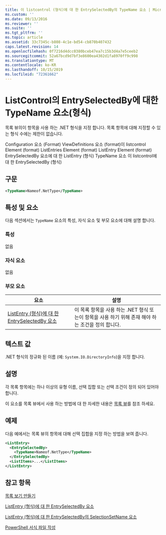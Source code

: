 ```yaml
---
title: 이 listcontrol (형식)에 대 한 EntrySelectedBy의 TypeName 요소 | Microsoft Docs
ms.custom: ''
ms.date: 09/13/2016
ms.reviewer: ''
ms.suite: ''
ms.tgt_pltfrm: ''
ms.topic: article
ms.assetid: 33c7345c-b808-4c1e-bd54-cb870b407432
caps.latest.revision: 14
ms.openlocfilehash: 0f7216d4dcc0380bceb47ea7c15b3d4a7e5ceeb2
ms.sourcegitcommit: 52a67bcd9d7bf3e8600ea4302d1fa8970ff9c998
ms.translationtype: MT
ms.contentlocale: ko-KR
ms.lasthandoff: 10/15/2019
ms.locfileid: "72361662"
---
```

# <a name="typename-element-for-entryselectedby-for-listcontrol-format"></a>ListControl의 EntrySelectedBy에 대한 TypeName 요소(형식)

목록 뷰의이 항목을 사용 하는 .NET 형식을 지정 합니다. 목록 항목에 대해 지정할 수 있는 형식 수에는 제한이 없습니다.

Configuration 요소 (Format) ViewDefinitions 요소 (format)이 listcontrol Element (format) ListEntries Element (format) ListEntry Element (format) EntrySelectedBy 요소에 대 한 ListEntry (형식) TypeName 요소 이 listcontrol에 대 한 EntrySelectedBy (형식)

## <a name="syntax"></a>구문

```xml
<TypeName>Nameof.NetType</TypeName>
```

## <a name="attributes-and-elements"></a>특성 및 요소

다음 섹션에서는 `TypeName` 요소의 특성, 자식 요소 및 부모 요소에 대해 설명 합니다.

### <a name="attributes"></a>특성

없음

### <a name="child-elements"></a>자식 요소

없음

### <a name="parent-elements"></a>부모 요소

|요소|설명|
|-------------|-----------------|
|[ListEntry (형식)에 대 한 EntrySelectedBy 요소](./entryselectedby-element-for-listentry-for-listcontrol-format.md)|이 목록 항목을 사용 하는 .NET 형식 또는이 항목을 사용 하기 위해 존재 해야 하는 조건을 정의 합니다.|

## <a name="text-value"></a>텍스트 값

.NET 형식의 정규화 된 이름 (예: `System.IO.DirectoryInfo`)을 지정 합니다.

## <a name="remarks"></a>설명

각 목록 항목에는 하나 이상의 유형 이름, 선택 집합 또는 선택 조건이 정의 되어 있어야 합니다.

이 요소를 목록 뷰에서 사용 하는 방법에 대 한 자세한 내용은 [목록 뷰](./creating-a-list-view.md)를 참조 하세요.

## <a name="example"></a>예제

다음 예에서는 목록 뷰의 항목에 대해 선택 집합을 지정 하는 방법을 보여 줍니다.

```xml
<ListEntry>
  <EntrySelectedBy>
    <TypeName>Nameof.NetType</TypeName>
  </EntrySelectedBy>
  <ListItems>...</ListItems>
</ListEntry>
```

## <a name="see-also"></a>참고 항목

[목록 보기 만들기](./creating-a-list-view.md)

[ListEntry (형식)에 대 한 EntrySelectedBy 요소](./entryselectedby-element-for-listentry-for-listcontrol-format.md)

[ListEntry (형식)에 대 한 EntrySelectedBy의 SelectionSetName 요소](./selectionsetname-element-for-entryselectedby-for-listcontrol-format.md)

[PowerShell 서식 파일 작성](./writing-a-powershell-formatting-file.md)
